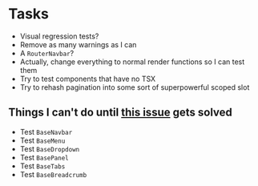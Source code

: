 # Tasks
* Visual regression tests?
* Remove as many warnings as I can
* A `RouterNavbar`?
* Actually, change everything to normal render functions so I can test them
* Try to test components that have no TSX
* Try to rehash pagination into some sort of superpowerful scoped slot

## Things I can't do until [this issue](https://github.com/vuejs/vue-cli/issues/6911) gets solved
* Test `BaseNavbar`
* Test `BaseMenu`
* Test `BaseDropdown`
* Test `BasePanel`
* Test `BaseTabs`
* Test `BaseBreadcrumb`
